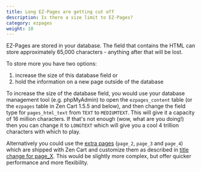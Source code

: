 ```yaml
---
title: Long EZ-Pages are getting cut off
description: Is there a size limit to EZ-Pages?
category: ezpages
weight: 10
---
```


EZ-Pages are stored in your database. The field that contains the HTML can store approximately 65,000 characters - anything after that will be lost.

To store more you have two options:
1. increase the size of this database field or
2. hold the information on a new page outside of the database

To increase the size of the database field, you would use your database management tool (e.g. phpMyAdmin) to open the `ezpages_content` table (or the `ezpages` table in Zen Cart 1.5.5 and below), and then change the field type for `pages_html_text` from `TEXT` to `MEDIUMTEXT`. This will give it a capacity of 16 million characters. If that's not enough (wow, what are you doing!) then you can change it to `LONGTEXT` which will give you a cool 4 trillion characters with which to play.

Alternatively you could use the [extra pages](/user/template/extra_pages) (`page_2`, `page_3` and `page_4`) which are shipped with Zen Cart and customize them as described in 
[title change for page_X](/user/new_user_topics/title_change_for_page_x/). This would be slightly more complex, but offer quicker performance and more flexibility.
